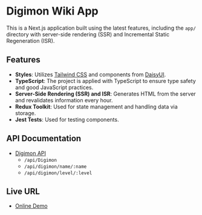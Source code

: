# Digimon Wiki App

This is a Next.js application built using the latest features, including the `app/` directory with server-side rendering (SSR) and Incremental Static Regeneration (ISR).

## Features

- **Styles**: Utilizes [Tailwind CSS](https://tailwindcss.com/) and components from [DaisyUI](https://daisyui.com/).
- **TypeScript**: The project is applied with TypeScript to ensure type safety and good JavaScript practices.
- **Server-Side Rendering (SSR) and ISR**: Generates HTML from the server and revalidates information every hour.
- **Redux Toolkit**: Used for state management and handling data via storage.
- **Jest Tests**: Used for testing components.

## API Documentation

- [Digimon API](https://digimon-api.vercel.app/)
  - `/api/Digimon`
  - `/api/digimon/name/:name`
  - `/api/digimon/level/:level`

## Live URL

- [Online Demo](https://digimon-app-henna.vercel.app/)

